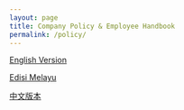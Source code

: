 ```yaml
---
layout: page
title: Company Policy & Employee Handbook
permalink: /policy/
---
```


[English Version](https://docs.google.com/document/d/1o7WjYx-dSLwjEgJIm5QEUXkDTY9uB-9RwQ-RysmRnkM/)

[Edisi Melayu](https://docs.google.com/document/d/1zg401ghvesVn__T3l5IQw3zbu1SaC-yw0_aRxC3iMmk/)

[中文版本](https://docs.google.com/document/d/1PAX6DmnjpnhSVSRvaRnM3V2f8fBa_64cN_WK91kMFgw/)
